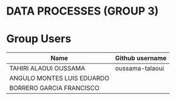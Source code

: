 # DATA PROCESSES (GROUP 3)

   # Group Users

| Name                      | Github username           |
|---------------------------|---------------------------|
| TAHIRI ALAOUI OUSSAMA     | oussama-talaoui           |
| ANGULO MONTES LUIS EDUARDO|                           |
| BORRERO GARCIA FRANCISCO  |                           |